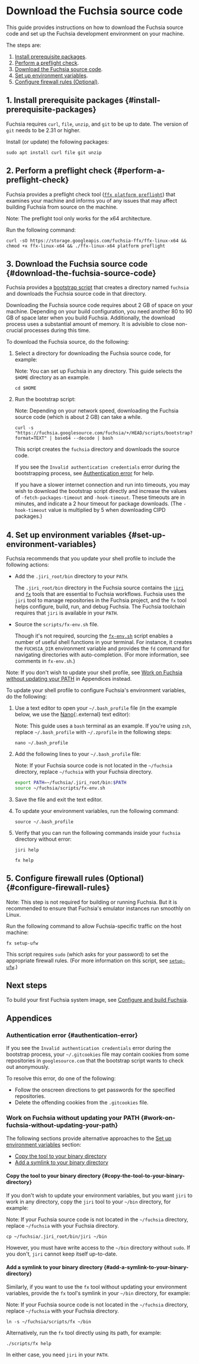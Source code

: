 # Download the Fuchsia source code

This guide provides instructions on how to download the
Fuchsia source code and set up the Fuchsia development
environment on your machine.

The steps are:

1. [Install prerequisite packages](#install-prerequisite-packages).
2. [Perform a preflight check](#perform-a-preflight-check).
3. [Download the Fuchsia source code](#download-the-fuchsia-source-code).
4. [Set up environment variables](#set-up-environment-variables).
5. [Configure firewall rules (Optional)](#configure-firewall-rules).


## 1. Install prerequisite packages {#install-prerequisite-packages}

Fuchsia requires `curl`, `file`, `unzip`, and `git` to be up to date. The version
of `git` needs to be 2.31 or higher.

Install (or update) the following packages:

```posix-terminal
sudo apt install curl file git unzip
```

## 2. Perform a preflight check {#perform-a-preflight-check}

Fuchsia provides a preflight check tool
([`ffx platform preflight`][ffx-platform-preflight])
that examines your machine and informs you of any issues that may
affect building Fuchsia from source on the machine.

Note: The preflight tool only works for the x64 architecture.

Run the following command:

```posix-terminal
curl -sO https://storage.googleapis.com/fuchsia-ffx/ffx-linux-x64 && chmod +x ffx-linux-x64 && ./ffx-linux-x64 platform preflight
```

## 3. Download the Fuchsia source code {#download-the-fuchsia-source-code}

Fuchsia provides a [bootstrap script](/scripts/bootstrap) that creates a
directory named `fuchsia` and downloads the Fuchsia source code in that
directory.

Downloading the Fuchsia source code requires about 2 GB of space
on your machine. Depending on your build configuration, you need
another 80 to 90 GB of space later when you build Fuchsia. Additionally,
the download process uses a substantial amount of memory. It is advisible
to close non-crucial processes during this time.

To download the Fuchsia source, do the following:

1.  Select a directory for downloading the Fuchsia source code, for example:

    Note: You can set up Fuchsia in any directory. This guide selects
    the `$HOME` directory as an example.

    ```posix-terminal
    cd $HOME
    ```

1.  Run the bootstrap script:

    Note: Depending on your network speed, downloading the Fuchsia source code
    (which is about 2 GB) can take a while.

    ```posix-terminal
    curl -s "https://fuchsia.googlesource.com/fuchsia/+/HEAD/scripts/bootstrap?format=TEXT" | base64 --decode | bash
    ```
    This script creates the `fuchsia` directory and downloads the source code.

    If you see the `Invalid authentication credentials` error during the
    bootstrapping process, see [Authentication error](#authentication-error) for
    help.

    If you have a slower internet connection and run into timeouts, you may wish
    to download the bootstrap script directly and increase the values of
    `-fetch-packages-timeout` and `-hook-timeout`. These timeouts are in
    minutes, and indicate a 2 hour timeout for package downloads. (The
    `-hook-timeout` value is multiplied by 5 when downloading CIPD packages.)

## 4. Set up environment variables {#set-up-environment-variables}

Fuchsia recommends that you update your shell profile to include the following
actions:

*   Add the `.jiri_root/bin` directory to your `PATH`.

    The `.jiri_root/bin` directory in the Fuchsia source contains the
    [`jiri`](https://fuchsia.googlesource.com/jiri) and
    [`fx`](/docs/development/build/fx.md) tools that are essential to
    Fuchsia workflows. Fuchsia uses the `jiri` tool to manage repositories in
    the Fuchsia project, and the `fx` tool helps configure, build, run, and
    debug Fuchsia. The Fuchsia toolchain requires that `jiri` is available in
    your `PATH`.

*   Source the `scripts/fx-env.sh` file.

    Though it's not required, sourcing the
    [`fx-env.sh`](/scripts/fx-env.sh) script enables a number of
    useful shell functions in your terminal. For instance, it creates the
    `FUCHSIA_DIR` environment variable and provides the `fd` command for
    navigating directories with auto-completion. (For more information, see
    comments in `fx-env.sh`.)

Note: If you don't wish to update your shell profile, see
[Work on Fuchsia without updating your PATH](#work-on-fuchsia-without-updating-your-path)
in Appendices instead.

To update your shell profile to configure Fuchsia's environment variables,
do the following:

1.  Use a text editor to open your `~/.bash_profile` file (in the example below,
    we use the [Nano][nano]{:.external} text editor):

    Note: This guide uses a `bash` terminal as an example. If you're
    using `zsh`, replace `~/.bash_profile` with `~/.zprofile` in the
    following steps:

    ```posix-terminal
    nano ~/.bash_profile
    ```

1.  Add the following lines to your `~/.bash_profile` file:

    Note: If your Fuchsia source code is not located in the `~/fuchsia`
    directory, replace `~/fuchsia` with your Fuchsia directory.

    ```sh
    export PATH=~/fuchsia/.jiri_root/bin:$PATH
    source ~/fuchsia/scripts/fx-env.sh
    ```

1.  Save the file and exit the text editor.

1.  To update your environment variables, run the following command:

    ```posix-terminal
    source ~/.bash_profile
    ```

1.  Verify that you can run the following commands inside your
    `fuchsia` directory without error:

    ```posix-terminal
    jiri help
    ```

    ```posix-terminal
    fx help
    ```

## 5. Configure firewall rules (Optional) {#configure-firewall-rules}

Note: This step is not required for building or running Fuchsia. But it is
recommended to ensure that Fuchsia's emulator instances run smoothly on Linux.

Run the following command to allow Fuchsia-specific traffic on the host machine:

```posix-terminal
fx setup-ufw
```

This script requires `sudo` (which asks for your password) to set the appropriate
firewall rules. (For more information on this script, see [`setup-ufw`][setup-ufw].)

## Next steps

To build your first Fuchsia system image, see
[Configure and build Fuchsia](/docs/get-started/build_fuchsia.md).

## Appendices

### Authentication error {#authentication-error}

If you see the `Invalid authentication credentials` error during the bootstrap
process, your `~/.gitcookies` file may contain cookies from some repositories in
`googlesource.com` that the bootstrap script wants to check out anonymously.

To resolve this error, do one of the following:

*   Follow the onscreen directions to get passwords for the specified
    repositories.
*   Delete the offending cookies from the `.gitcookies` file.

### Work on Fuchsia without updating your PATH {#work-on-fuchsia-without-updating-your-path}

The following sections provide alternative approaches to the
[Set up environment variables](#set-up-environment-variables) section:

*   [Copy the tool to your binary directory](#copy-the-tool-to-your-binary-directory)
*   [Add a symlink to your binary directory](#add-a-symlink-to-your-binary-directory)

#### Copy the tool to your binary directory {#copy-the-tool-to-your-binary-directory}

If you don't wish to update your environment variables, but you want `jiri` to
work in any directory, copy the `jiri` tool to your `~/bin` directory, for
example:

Note: If your Fuchsia source code is not located in the `~/fuchsia` directory,
replace `~/fuchsia` with your Fuchsia directory.

```posix-terminal
cp ~/fuchsia/.jiri_root/bin/jiri ~/bin
```

However, you must have write access to the `~/bin` directory without `sudo`. If
you don't, `jiri` cannot keep itself up-to-date.

#### Add a symlink to your binary directory {#add-a-symlink-to-your-binary-directory}

Similarly, if you want to use the `fx` tool without updating your environment
variables, provide the `fx` tool's symlink in your `~/bin` directory, for
example:

Note: If your Fuchsia source code is not located in the `~/fuchsia` directory,
replace `~/fuchsia` with your Fuchsia directory.

```posix-terminal
ln -s ~/fuchsia/scripts/fx ~/bin
```

Alternatively, run the `fx` tool directly using its path, for example:

```posix-terminal
./scripts/fx help
```

In either case, you need `jiri` in your `PATH`.

<!-- Reference links -->

[ffx-platform-preflight]: https://fuchsia.dev/reference/tools/sdk/ffx#preflight
[nano]: https://www.nano-editor.org/docs.php
[setup-ufw]: https://fuchsia.dev/reference/tools/fx/cmd/setup-ufw
